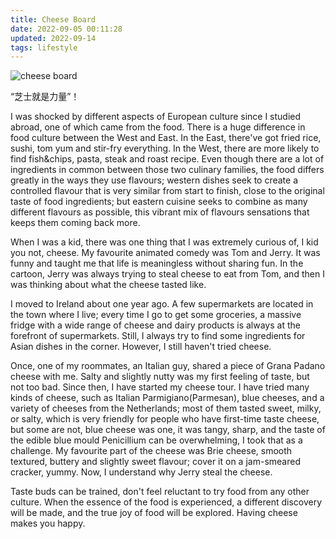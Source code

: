 ```yaml
---
title: Cheese Board
date: 2022-09-05 00:11:28
updated: 2022-09-14
tags: lifestyle
---
```

![cheese board](https://s2.loli.net/2022/09/09/K48QjvIwikXheE3.jpg)

“芝士就是力量”！

I was shocked by different aspects of European culture since I studied abroad, one of which came from the food. There is a huge difference in food culture between the West and East. In the East, there've got fried rice, sushi, tom yum and stir-fry everything. In the West, there are more likely to find fish&chips, pasta, steak and roast recipe. Even though there are a lot of ingredients in common between those two culinary families, the food differs greatly in the ways they use flavours; western dishes seek to create a controlled flavour that is very similar from start to finish, close to the original taste of food ingredients; but eastern cuisine seeks to combine as many different flavours as possible, this vibrant mix of flavours sensations that keeps them coming back more.

When I was a kid, there was one thing that I was extremely curious of, I kid you not, cheese. My favourite animated comedy was Tom and Jerry. It was funny and taught me that life is meaningless without sharing fun. In the cartoon, Jerry was always trying to steal cheese to eat from Tom, and then I was thinking about what the cheese tasted like.

I moved to Ireland about one year ago. A few supermarkets are located in the town where I live; every time I go to get some groceries, a massive fridge with a wide range of cheese and dairy products is always at the forefront of supermarkets. Still, I always try to find some ingredients for Asian dishes in the corner. However, I still haven't tried cheese.

Once, one of my roommates, an Italian guy, shared a piece of Grana Padano cheese with me. Salty and slightly nutty was my first feeling of taste, but not too bad. Since then, I have started my cheese tour. I have tried many kinds of cheese, such as Italian Parmigiano(Parmesan), blue cheeses, and a variety of cheeses from the Netherlands; most of them tasted sweet, milky, or salty, which is very friendly for people who have first-time taste cheese, but some are not, blue cheese was one, it was tangy, sharp, and the taste of the edible blue mould Penicillium can be overwhelming, I took that as a challenge. My favourite part of the cheese was Brie cheese, smooth textured,  buttery and slightly sweet flavour; cover it on a jam-smeared cracker, yummy. Now, I understand why Jerry steal the cheese.

Taste buds can be trained, don't feel reluctant to try food from any other culture. When the essence of the food is experienced, a different discovery will be made, and the true joy of food will be explored. Having cheese makes you happy.